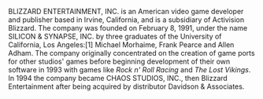BLIZZARD ENTERTAINMENT, INC. is an American video game developer and publisher based in Irvine, California, and is a subsidiary of Activision Blizzard. The company was founded on February 8, 1991, under the name SILICON & SYNAPSE, INC. by three graduates of the University of California, Los Angeles:[1] Michael Morhaime, Frank Pearce and Allen Adham. The company originally concentrated on the creation of game ports for other studios' games before beginning development of their own software in 1993 with games like _Rock n' Roll Racing_ and _The Lost Vikings_. In 1994 the company became CHAOS STUDIOS, INC., then Blizzard Entertainment after being acquired by distributor Davidson & Associates.
